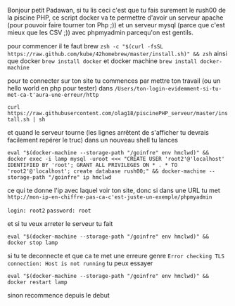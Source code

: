 Bonjour petit Padawan, si tu lis ceci c'est que tu fais surement le rush00 de la piscine PHP, ce script docker va te permettre d'avoir un serveur apache (pour pouvoir faire tourner ton Php ;)) et un serveur mysql (parce que c'est mieux que les CSV ;)) avec phpmyadmin parcequ'on est gentils.

pour commencer il te faut brew 
`zsh -c "$(curl -fsSL https://raw.github.com/kube/42homebrew/master/install.sh)" && zsh` ainsi que docker `brew install docker` et docker machine `brew install docker-machine`

pour te connecter sur ton site tu commences par mettre ton travail (ou un hello world en php pour tester) dans `/Users/ton-login-evidemment-si-tu-met-ca-t'aura-une-erreur/http`

```curl https://raw.githubusercontent.com/olag18/piscinePHP_serveur/master/install.sh | sh```

et quand le serveur tourne (les lignes arrêtent de s'afficher tu devrais facilement repérer le truc) dans un nouveau shell tu lances

```eval "$(docker-machine --storage-path "/goinfre" env hmclwd)" && docker exec -i lamp mysql -uroot <<< "CREATE USER 'root2'@'localhost' IDENTIFIED BY 'root'; GRANT ALL PRIVILEGES ON * . * TO 'root2'@'localhost'; create database rush00;" && docker-machine --storage-path "/goinfre" ip hmclwd```

ce qui te donne l'ip avec laquel voir ton site, donc si dans une URL tu met `http://mon-ip-en-chiffre-pas-ca-c'est-juste-un-exemple/phpmyadmin`

`login: root2`
`password: root`

et si tu veux arreter le serveur tu fait 

```eval "$(docker-machine --storage-path "/goinfre" env hmclwd)" && docker stop lamp```

si tu te deconnecte et que ca te met une erreure genre `Error checking TLS connection: Host is not running` tu peux essayer

`eval "$(docker-machine --storage-path "/goinfre" env hmclwd)" && docker restart lamp`

sinon recommence depuis le debut
